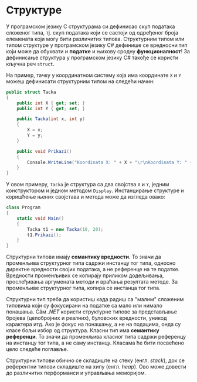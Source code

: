 # Структуре

У програмском језику C структурама си дефинисао скуп података сложеног
типа, тј. скуп података који се састоји од одређеног броја елемената који могу
бити различитих типова. Структурним типом или типом структуре у програмском
језику C# дефинише се вредносни тип који може да обухвати и **податке** и
њихову сродну **функционалност**! За дефинисање структура у програмском
језику C# такође се користи кључна реч `struct`.

На пример, тачку у координатном систему која има координате `X` и `Y` можеш
дефинисати структурним типом на следећи начин:

```cs
public struct Tacka
{
    public int X { get; set; }
    public int Y { get; set; }

    public Tacka(int x, int y)
    {
        X = x;
        Y = y;
    }

    public void Prikazi()
    {
        Console.WriteLine("Koordinata X: " + X + "\r\nKoordinata Y: " + Y);
    }
}
```

У овом примеру, `Tacka` је структура са два својства `X` и `Y`, једним
конструктором и једном методом `Display`. Инстанцирање структуре и коришћење
њених својстава и метода може да изгледа овако:

```cs
class Program
{
    static void Main()
    {
        Tacka t1 = new Tacka(10, 20);
        t1.Prikazi();
    }
}
```

Структурни типови имају **семантику вредности**. То значи да променљива
структурног типа садржи инстанцу тог типа, односно директне вредности својих
података, а не референце на те податке. Вредности променљивих се копирају
приликом додељивања, прослеђивања аргумената методи и враћања резултата методе.
За променљиве структурног типа, копира се инстанца тог типа.

Структурни тип треба да користиш када радиш са "малим" сложеним типовима који
су фокусирани на податке са мало или нимало понашања. Сâм *.NET* користи
структурне типове за представљање бројева (целобројних и реалних), буловских
вредности, уникод карактера итд. Ако је фокус на понашању, а не на подацима,
онда су класе бољи избор од структура. Класни тип има **семантику референци**.
То значи да променљива класног типа садржи референцу на инстанцу тог типа, а не
саму инстанцу. Класама ће бити посвећено цело следеће поглавље.

Структурни типови обично се складиште на стеку (енгл. *stack*), док се
референтни типови складиште на хипу (енгл. *heap*). Ово може довести до различитих перформанси и управљања меморијом.
